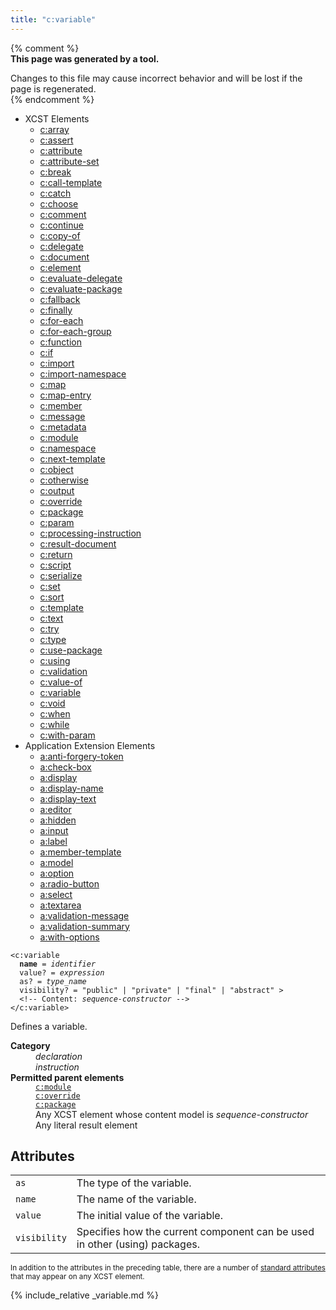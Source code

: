 ```yaml
---
title: "c:variable"
---
```


{% comment %}  
**This page was generated by a tool.**  

Changes to this file may cause incorrect behavior and will be lost if the page is
regenerated.  
{% endcomment %}

<nav role="navigation" class="browser">
   <ul>
      <li><span>XCST Elements</span><ul>
            <li><a href="../c/array.html">c:array</a></li>
            <li><a href="../c/assert.html">c:assert</a></li>
            <li><a href="../c/attribute.html">c:attribute</a></li>
            <li><a href="../c/attribute-set.html">c:attribute-set</a></li>
            <li><a href="../c/break.html">c:break</a></li>
            <li><a href="../c/call-template.html">c:call-template</a></li>
            <li><a href="../c/catch.html">c:catch</a></li>
            <li><a href="../c/choose.html">c:choose</a></li>
            <li><a href="../c/comment.html">c:comment</a></li>
            <li><a href="../c/continue.html">c:continue</a></li>
            <li><a href="../c/copy-of.html">c:copy-of</a></li>
            <li><a href="../c/delegate.html">c:delegate</a></li>
            <li><a href="../c/document.html">c:document</a></li>
            <li><a href="../c/element.html">c:element</a></li>
            <li><a href="../c/evaluate-delegate.html">c:evaluate-delegate</a></li>
            <li><a href="../c/evaluate-package.html">c:evaluate-package</a></li>
            <li><a href="../c/fallback.html">c:fallback</a></li>
            <li><a href="../c/finally.html">c:finally</a></li>
            <li><a href="../c/for-each.html">c:for-each</a></li>
            <li><a href="../c/for-each-group.html">c:for-each-group</a></li>
            <li><a href="../c/function.html">c:function</a></li>
            <li><a href="../c/if.html">c:if</a></li>
            <li><a href="../c/import.html">c:import</a></li>
            <li><a href="../c/import-namespace.html">c:import-namespace</a></li>
            <li><a href="../c/map.html">c:map</a></li>
            <li><a href="../c/map-entry.html">c:map-entry</a></li>
            <li><a href="../c/member.html">c:member</a></li>
            <li><a href="../c/message.html">c:message</a></li>
            <li><a href="../c/metadata.html">c:metadata</a></li>
            <li><a href="../c/module.html">c:module</a></li>
            <li><a href="../c/namespace.html">c:namespace</a></li>
            <li><a href="../c/next-template.html">c:next-template</a></li>
            <li><a href="../c/object.html">c:object</a></li>
            <li><a href="../c/otherwise.html">c:otherwise</a></li>
            <li><a href="../c/output.html">c:output</a></li>
            <li><a href="../c/override.html">c:override</a></li>
            <li><a href="../c/package.html">c:package</a></li>
            <li><a href="../c/param.html">c:param</a></li>
            <li><a href="../c/processing-instruction.html">c:processing-instruction</a></li>
            <li><a href="../c/result-document.html">c:result-document</a></li>
            <li><a href="../c/return.html">c:return</a></li>
            <li><a href="../c/script.html">c:script</a></li>
            <li><a href="../c/serialize.html">c:serialize</a></li>
            <li><a href="../c/set.html">c:set</a></li>
            <li><a href="../c/sort.html">c:sort</a></li>
            <li><a href="../c/template.html">c:template</a></li>
            <li><a href="../c/text.html">c:text</a></li>
            <li><a href="../c/try.html">c:try</a></li>
            <li><a href="../c/type.html">c:type</a></li>
            <li><a href="../c/use-package.html">c:use-package</a></li>
            <li><a href="../c/using.html">c:using</a></li>
            <li><a href="../c/validation.html">c:validation</a></li>
            <li><a href="../c/value-of.html">c:value-of</a></li>
            <li><a href="../c/variable.html" class="active">c:variable</a></li>
            <li><a href="../c/void.html">c:void</a></li>
            <li><a href="../c/when.html">c:when</a></li>
            <li><a href="../c/while.html">c:while</a></li>
            <li><a href="../c/with-param.html">c:with-param</a></li>
         </ul>
      </li>
      <li><span>Application Extension Elements</span><ul>
            <li><a href="../a/anti-forgery-token.html">a:anti-forgery-token</a></li>
            <li><a href="../a/check-box.html">a:check-box</a></li>
            <li><a href="../a/display.html">a:display</a></li>
            <li><a href="../a/display-name.html">a:display-name</a></li>
            <li><a href="../a/display-text.html">a:display-text</a></li>
            <li><a href="../a/editor.html">a:editor</a></li>
            <li><a href="../a/hidden.html">a:hidden</a></li>
            <li><a href="../a/input.html">a:input</a></li>
            <li><a href="../a/label.html">a:label</a></li>
            <li><a href="../a/member-template.html">a:member-template</a></li>
            <li><a href="../a/model.html">a:model</a></li>
            <li><a href="../a/option.html">a:option</a></li>
            <li><a href="../a/radio-button.html">a:radio-button</a></li>
            <li><a href="../a/select.html">a:select</a></li>
            <li><a href="../a/textarea.html">a:textarea</a></li>
            <li><a href="../a/validation-message.html">a:validation-message</a></li>
            <li><a href="../a/validation-summary.html">a:validation-summary</a></li>
            <li><a href="../a/with-options.html">a:with-options</a></li>
         </ul>
      </li>
   </ul>
</nav>
<div class="ref-element-syntax language-xml highlighter-rouge"><pre class="highlight"><code><span class="nt">&lt;c:variable</span>
  <b>name</b> = <i title="Identifier.">identifier</i>
  <span>value</span>? = <i title="Expression.">expression</i>
  <span>as</span>? = <i title="Type name.">type_name</i>
  <span>visibility</span>? = <span><span><span class="s">"public"</span> | <span class="s">"private"</span> | <span class="s">"final"</span></span> | <span class="s">"abstract"</span></span> &gt;
  &lt;!-- Content: <span><i>sequence-constructor</i></span> --&gt;
<span class="nt">&lt;/c:variable&gt;</span></code></pre></div>
<p>Defines a variable.</p>
<dl>
   <dt><b>Category</b></dt>
   <dd><i>declaration</i></dd>
   <dd><i>instruction</i></dd>
   <dt><b>Permitted parent elements</b></dt>
   <dd><a href="module.html"><code>c:module</code></a></dd>
   <dd><a href="override.html"><code>c:override</code></a></dd>
   <dd><a href="package.html"><code>c:package</code></a></dd>
   <dd>Any XCST element whose content model is <i>sequence-constructor</i></dd>
   <dd>Any literal result element</dd>
</dl>
<h2 id="attributes">Attributes</h2>
<div class="table-responsive">
   <table class="ref-attribs">
      <tr>
         <td><code>as</code></td>
         <td>The type of the variable.</td>
      </tr>
      <tr>
         <td><code>name</code></td>
         <td>The name of the variable.</td>
      </tr>
      <tr>
         <td><code>value</code></td>
         <td>The initial value of the variable.</td>
      </tr>
      <tr>
         <td><code>visibility</code></td>
         <td>Specifies how the current component can be used in other (using) packages.</td>
      </tr>
   </table>
</div>
<p><small>
      In addition to the attributes in the preceding table, there are a number of <a href="../docs/standard-attributes.html">standard attributes</a> that may appear on any XCST element.
      </small></p>

{% include_relative _variable.md %}

